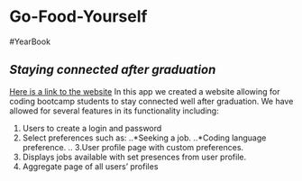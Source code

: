 # Go-Food-Yourself
#YearBook 
## *Staying connected after graduation*
[Here is a link to the website](herokulinkhere.com)
In this app we created a website allowing for coding bootcamp students to stay connected well after graduation. We have allowed for several features in its functionality including:
1. Users to create a login and password 
2. Select preferences such as: 
..*Seeking a job.
..*Coding language preference. ..
3.User profile page with custom preferences.
4. Displays jobs available with set presences from user profile. 
5. Aggregate page of all users’ profiles


